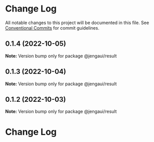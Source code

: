 # Change Log

All notable changes to this project will be documented in this file.
See [Conventional Commits](https://conventionalcommits.org) for commit guidelines.

## 0.1.4 (2022-10-05)

**Note:** Version bump only for package @jengaui/result

## 0.1.3 (2022-10-04)

**Note:** Version bump only for package @jengaui/result

## 0.1.2 (2022-10-03)

**Note:** Version bump only for package @jengaui/result

# Change Log
